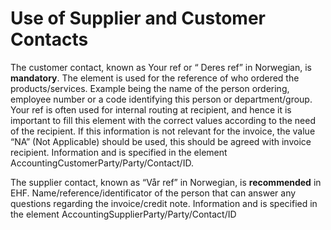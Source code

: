 # Use of Supplier and Customer Contacts

The customer contact, known as Your ref or “ Deres ref” in Norwegian, is **mandatory**. The element is used for the reference of who ordered the products/services. Example being the name of the person ordering, employee number or a code identifying this person or department/group. Your ref is often used for internal routing at recipient, and hence it is important to fill this element with the correct values according to the need of the recipient. If this information is not relevant for the invoice, the value “NA” (Not Applicable) should be used, this should be agreed with invoice recipient. Information and is specified in the element AccountingCustomerParty/Party/Contact/ID.

The supplier contact, known as “Vår ref” in Norwegian, is **recommended** in EHF. Name/reference/identificator of the person that can answer any questions regarding the invoice/credit note. Information and is specified in the element AccountingSupplierParty/Party/Contact/ID
